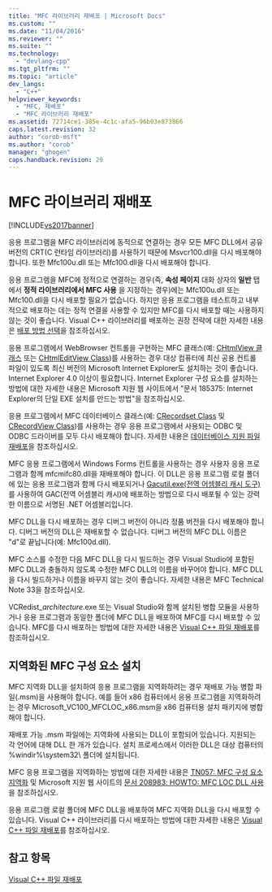 ```yaml
---
title: "MFC 라이브러리 재배포 | Microsoft Docs"
ms.custom: ""
ms.date: "11/04/2016"
ms.reviewer: ""
ms.suite: ""
ms.technology: 
  - "devlang-cpp"
ms.tgt_pltfrm: ""
ms.topic: "article"
dev_langs: 
  - "C++"
helpviewer_keywords: 
  - "MFC, 재배포"
  - "MFC 라이브러리 재배포"
ms.assetid: 72714ce1-385e-4c1c-afa5-96b03e873866
caps.latest.revision: 32
author: "corob-msft"
ms.author: "corob"
manager: "ghogen"
caps.handback.revision: 29
---
```

# MFC 라이브러리 재배포
[!INCLUDE[vs2017banner](../assembler/inline/includes/vs2017banner.md)]

응용 프로그램을 MFC 라이브러리에 동적으로 연결하는 경우 모든 MFC DLL에서 공유 버전의 CRT\(C 런타임 라이브러리\)를 사용하기 때문에 Msvcr100.dll을 다시 배포해야 합니다.  또한 Mfc100u.dll 또는 Mfc100.dll을 다시 배포해야 합니다.  
  
 응용 프로그램을 MFC에 정적으로 연결하는 경우\(즉, **속성 페이지** 대화 상자의 **일반** 탭에서 **정적 라이브러리에서 MFC 사용** 을 지정하는 경우\)에는 Mfc100u.dll 또는 Mfc100.dll을 다시 배포할 필요가 없습니다.  하지만 응용 프로그램을 테스트하고 내부적으로 배포하는 데는 정적 연결을 사용할 수 있지만 MFC를 다시 배포할 때는 사용하지 않는 것이 좋습니다.  Visual C\+\+ 라이브러리를 배포하는 권장 전략에 대한 자세한 내용은 [배포 방법 선택](../ide/choosing-a-deployment-method.md)을 참조하십시오.  
  
 응용 프로그램에서 WebBrowser 컨트롤을 구현하는 MFC 클래스\(예: [CHtmlView 클래스](../mfc/reference/chtmlview-class.md) 또는 [CHtmlEditView Class](../mfc/reference/chtmleditview-class.md)\)를 사용하는 경우 대상 컴퓨터에 최신 공용 컨트롤 파일이 있도록 최신 버전의 Microsoft Internet Explorer도 설치하는 것이 좋습니다. Internet Explorer 4.0 이상이 필요합니다. Internet Explorer 구성 요소를 설치하는 방법에 대한 자세한 내용은 Microsoft 지원 웹 사이트에서 "문서 185375: Internet Explorer의 단일 EXE 설치를 만드는 방법"을 참조하십시오.  
  
 응용 프로그램에서 MFC 데이터베이스 클래스\(예: [CRecordset Class](../mfc/reference/crecordset-class.md) 및 [CRecordView Class](../mfc/reference/crecordview-class.md)\)를 사용하는 경우 응용 프로그램에서 사용되는 ODBC 및 ODBC 드라이버를 모두 다시 배포해야 합니다.  자세한 내용은 [데이터베이스 지원 파일 재배포](../ide/redistributing-database-support-files.md)을 참조하십시오.  
  
 MFC 응용 프로그램에서 Windows Forms 컨트롤을 사용하는 경우 사용자 응용 프로그램과 함께 mfcmifc80.dll을 재배포해야 합니다.  이 DLL은 응용 프로그램 로컬 폴더에 있는 응용 프로그램과 함께 다시 배포되거나 [Gacutil.exe\(전역 어셈블리 캐시 도구\)](../Topic/Gacutil.exe%20\(Global%20Assembly%20Cache%20Tool\).md)를 사용하여 GAC\(전역 어셈블리 캐시\)에 배포하는 방법으로 다시 배포될 수 있는 강력한 이름으로 서명된 .NET 어셈블리입니다.  
  
 MFC DLL을 다시 배포하는 경우 디버그 버전이 아니라 정품 버전을 다시 배포해야 합니다.  디버그 버전의 DLL은 재배포할 수 없습니다.  디버그 버전의 MFC DLL 이름은 "d"로 끝납니다\(예: Mfc100d.dll\).  
  
 MFC 소스를 수정한 다음 MFC DLL을 다시 빌드하는 경우 Visual Studio에 포함된 MFC DLL과 충돌하지 않도록 수정한 MFC DLL의 이름을 바꾸어야 합니다.  MFC DLL을 다시 빌드하거나 이름을 바꾸지 않는 것이 좋습니다.  자세한 내용은 MFC Technical Note 33을 참조하십시오.  
  
 VCRedist\_*architecture*.exe 또는 Visual Studio와 함께 설치된 병합 모듈을 사용하거나 응용 프로그램과 동일한 폴더에 MFC DLL을 배포하여 MFC를 다시 배포할 수 있습니다.  MFC를 다시 배포하는 방법에 대한 자세한 내용은 [Visual C\+\+ 파일 재배포](../ide/redistributing-visual-cpp-files.md)를 참조하십시오.  
  
## 지역화된 MFC 구성 요소 설치  
 MFC 지역화 DLL을 설치하여 응용 프로그램을 지역화하려는 경우 재배포 가능 병합 파일\(.msm\)을 사용해야 합니다.  예를 들어 x86 컴퓨터에서 응용 프로그램을 지역화하려는 경우 Microsoft\_VC100\_MFCLOC\_x86.msm을 x86 컴퓨터용 설치 패키지에 병합해야 합니다.  
  
 재배포 가능 .msm 파일에는 지역화에 사용되는 DLL이 포함되어 있습니다.  지원되는 각 언어에 대해 DLL 한 개가 있습니다.  설치 프로세스에서 이러한 DLL은 대상 컴퓨터의 %windir%\\system32\\ 폴더에 설치됩니다.  
  
 MFC 응용 프로그램을 지역화하는 방법에 대한 자세한 내용은 [TN057: MFC 구성 요소 지역화](../mfc/tn057-localization-of-mfc-components.md) 및 Microsoft 지원 웹 사이트의 [문서 208983: HOWTO: MFC LOC DLL 사용](http://go.microsoft.com/fwlink/?LinkId=198025) 을 참조하십시오.  
  
 응용 프로그램 로컬 폴더에 MFC DLL을 배포하여 MFC 지역화 DLL을 다시 배포할 수 있습니다.  Visual C\+\+ 라이브러리를 다시 배포하는 방법에 대한 자세한 내용은 [Visual C\+\+ 파일 재배포](../ide/redistributing-visual-cpp-files.md)를 참조하십시오.  
  
## 참고 항목  
 [Visual C\+\+ 파일 재배포](../ide/redistributing-visual-cpp-files.md)